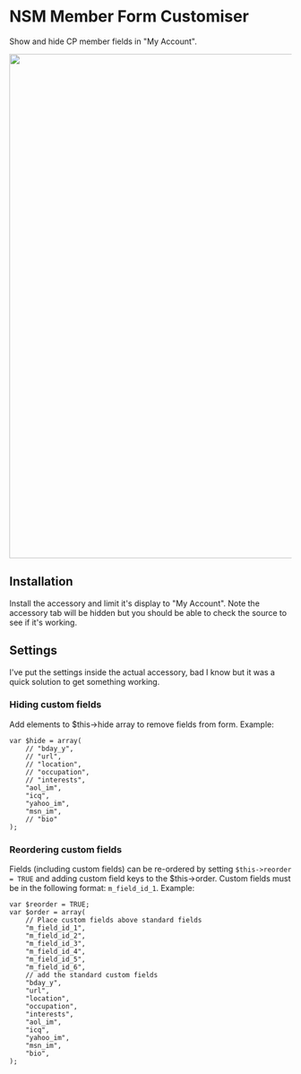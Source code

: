 NSM Member Form Customiser
==========================

Show and hide CP member fields in "My Account".

<img src="http://s3.amazonaws.com/ember/uiXFdFUOyK8aDORipRu2rlaLvJTi3fMY_l.png" width='900' />  

Installation
------------

Install the accessory and limit it's display to "My Account". Note the accessory tab will be hidden but you should be able to check the source to see if it's working.

Settings
--------

I've put the settings inside the actual accessory, bad I know but it was a quick solution to get something working.

### Hiding custom fields

Add elements to $this->hide array to remove fields from form. Example:

	var $hide = array(
		// "bday_y",
		// "url",
		// "location",
		// "occupation",
		// "interests",
		"aol_im",
		"icq",
		"yahoo_im",
		"msn_im",
		// "bio"
	);

### Reordering custom fields

Fields (including custom fields) can be re-ordered by setting `$this->reorder = TRUE` and adding custom field keys to the $this->order. Custom fields must be in the following format: `m_field_id_1`. Example:

	var $reorder = TRUE;
	var $order = array(
		// Place custom fields above standard fields
		"m_field_id_1",
		"m_field_id_2",
		"m_field_id_3",
		"m_field_id_4",
		"m_field_id_5",
		"m_field_id_6",
		// add the standard custom fields
		"bday_y",
		"url",
		"location",
		"occupation",
		"interests",
		"aol_im",
		"icq",
		"yahoo_im",
		"msn_im",
		"bio",
	);
